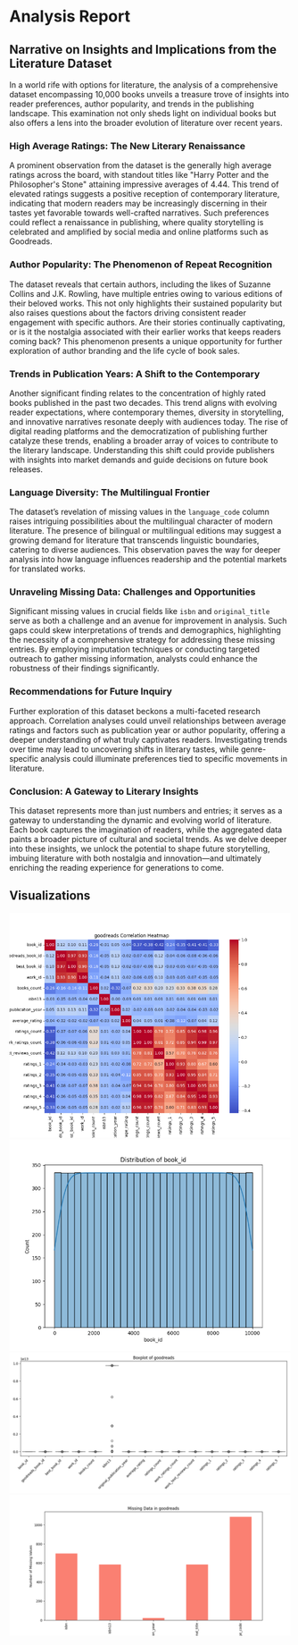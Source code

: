 # Analysis Report

## Narrative on Insights and Implications from the Literature Dataset

In a world rife with options for literature, the analysis of a comprehensive dataset encompassing 10,000 books unveils a treasure trove of insights into reader preferences, author popularity, and trends in the publishing landscape. This examination not only sheds light on individual books but also offers a lens into the broader evolution of literature over recent years.

### High Average Ratings: The New Literary Renaissance

A prominent observation from the dataset is the generally high average ratings across the board, with standout titles like "Harry Potter and the Philosopher's Stone" attaining impressive averages of 4.44. This trend of elevated ratings suggests a positive reception of contemporary literature, indicating that modern readers may be increasingly discerning in their tastes yet favorable towards well-crafted narratives. Such preferences could reflect a renaissance in publishing, where quality storytelling is celebrated and amplified by social media and online platforms such as Goodreads.

### Author Popularity: The Phenomenon of Repeat Recognition

The dataset reveals that certain authors, including the likes of Suzanne Collins and J.K. Rowling, have multiple entries owing to various editions of their beloved works. This not only highlights their sustained popularity but also raises questions about the factors driving consistent reader engagement with specific authors. Are their stories continually captivating, or is it the nostalgia associated with their earlier works that keeps readers coming back? This phenomenon presents a unique opportunity for further exploration of author branding and the life cycle of book sales.

### Trends in Publication Years: A Shift to the Contemporary

Another significant finding relates to the concentration of highly rated books published in the past two decades. This trend aligns with evolving reader expectations, where contemporary themes, diversity in storytelling, and innovative narratives resonate deeply with audiences today. The rise of digital reading platforms and the democratization of publishing further catalyze these trends, enabling a broader array of voices to contribute to the literary landscape. Understanding this shift could provide publishers with insights into market demands and guide decisions on future book releases.

### Language Diversity: The Multilingual Frontier

The dataset’s revelation of missing values in the `language_code` column raises intriguing possibilities about the multilingual character of modern literature. The presence of bilingual or multilingual editions may suggest a growing demand for literature that transcends linguistic boundaries, catering to diverse audiences. This observation paves the way for deeper analysis into how language influences readership and the potential markets for translated works.

### Unraveling Missing Data: Challenges and Opportunities

Significant missing values in crucial fields like `isbn` and `original_title` serve as both a challenge and an avenue for improvement in analysis. Such gaps could skew interpretations of trends and demographics, highlighting the necessity of a comprehensive strategy for addressing these missing entries. By employing imputation techniques or conducting targeted outreach to gather missing information, analysts could enhance the robustness of their findings significantly.

### Recommendations for Future Inquiry

Further exploration of this dataset beckons a multi-faceted research approach. Correlation analyses could unveil relationships between average ratings and factors such as publication year or author popularity, offering a deeper understanding of what truly captivates readers. Investigating trends over time may lead to uncovering shifts in literary tastes, while genre-specific analysis could illuminate preferences tied to specific movements in literature.

### Conclusion: A Gateway to Literary Insights

This dataset represents more than just numbers and entries; it serves as a gateway to understanding the dynamic and evolving world of literature. Each book captures the imagination of readers, while the aggregated data paints a broader picture of cultural and societal trends. As we delve deeper into these insights, we unlock the potential to shape future storytelling, imbuing literature with both nostalgia and innovation—and ultimately enriching the reading experience for generations to come.

## Visualizations

![goodreads_correlation_heatmap.png](goodreads_correlation_heatmap.png)
![goodreads_distribution.png](goodreads_distribution.png)
![goodreads_boxplot.png](goodreads_boxplot.png)
![goodreads_missing_data.png](goodreads_missing_data.png)
